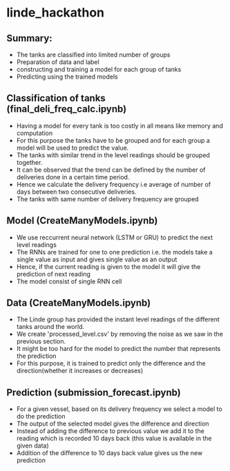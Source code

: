 # linde_hackathon

## Summary:

* The tanks are classified into limited number of groups
* Preparation of data and label
* constructing and training a model for each group of tanks
* Predicting using the trained models

## Classification of tanks (final_deli_freq_calc.ipynb)

* Having a model for every tank is too costly in all means like memory and computation
* For this purpose the tanks have to be grouped and for each group a model will be used to predict the value. 
* The tanks with similar trend in the level readings should be grouped together. 
* It can be observed that the trend can be defined by the number of deliveries done in a certain time period. 
* Hence we calculate the delivery frequency i.e average of number of days between two consecutive deliveries.
* The tanks with same number of delivery frequency are grouped

## Model (CreateManyModels.ipynb)

* We use reccurrent neural network (LSTM or GRU) to predict the next level readings
* The RNNs are trained for one to one prediction i.e. the models take a single value as input and gives single value as an output
* Hence, if the current reading is given to the model it will give the prediction of next reading
* The model consist of single RNN cell

## Data (CreateManyModels.ipynb)

* The Linde group has provided the instant level readings of the different tanks around the world.
* We create 'processed_level.csv' by removing the noise as we saw in the previous section.
* It might be too hard for the model to predict the number that represents the prediction 
* For this purpose, it is trained to predict only the difference and the direction(whether it increases or decreases)

## Prediction (submission_forecast.ipynb)

* For a given vessel, based on its delivery frequency we select a model to do the prediction
* The output of the selected model gives the difference and direction
* Instead of adding the difference to previous value we add it to the reading which is recorded 10 days back (this value is available in the given data)
* Addition of the difference to 10 days back value gives us the new prediction
